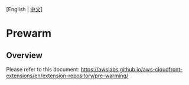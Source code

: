 [English | [中文](./README-cn.md)]

# Prewarm

## Overview
Please refer to this document:
https://awslabs.github.io/aws-cloudfront-extensions/en/extension-repository/pre-warming/